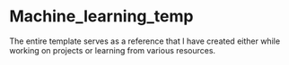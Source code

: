 # Machine_learning_temp

The entire template serves as a reference that I have created either while working on projects or learning from various resources.
